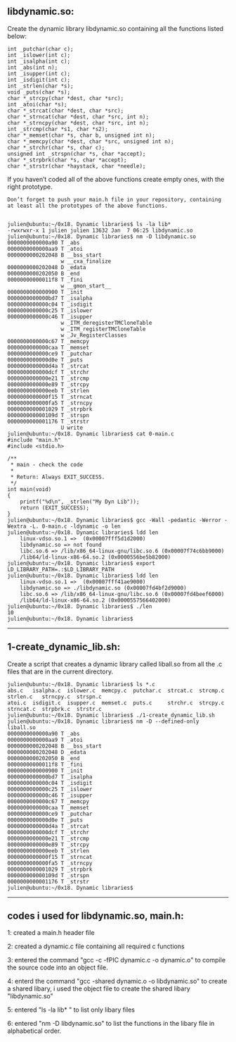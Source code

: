 ## libdynamic.so:

Create the dynamic library libdynamic.so containing all the functions listed below:

	int _putchar(char c);
	int _islower(int c);
	int _isalpha(int c);
	int _abs(int n);
	int _isupper(int c);
	int _isdigit(int c);
	int _strlen(char *s);
	void _puts(char *s);
	char *_strcpy(char *dest, char *src);
	int _atoi(char *s);
	char *_strcat(char *dest, char *src);
	char *_strncat(char *dest, char *src, int n);
	char *_strncpy(char *dest, char *src, int n);
	int _strcmp(char *s1, char *s2);
	char *_memset(char *s, char b, unsigned int n);
	char *_memcpy(char *dest, char *src, unsigned int n);
	char *_strchr(char *s, char c);
	unsigned int _strspn(char *s, char *accept);
	char *_strpbrk(char *s, char *accept);
	char *_strstr(char *haystack, char *needle);


If you haven’t coded all of the above functions create empty ones, with the right prototype.

	Don’t forget to push your main.h file in your repository, containing at least all the prototypes of the above functions.


	julien@ubuntu:~/0x18. Dynamic libraries$ ls -la lib*
	-rwxrwxr-x 1 julien julien 13632 Jan  7 06:25 libdynamic.so
	julien@ubuntu:~/0x18. Dynamic libraries$ nm -D libdynamic.so 
	0000000000000a90 T _abs
	0000000000000aa9 T _atoi
	0000000000202048 B __bss_start
	                 w __cxa_finalize
	0000000000202048 D _edata
	0000000000202050 B _end
	00000000000011f8 T _fini
	                 w __gmon_start__
	0000000000000900 T _init
	0000000000000bd7 T _isalpha
	0000000000000c04 T _isdigit
	0000000000000c25 T _islower
	0000000000000c46 T _isupper
	                 w _ITM_deregisterTMCloneTable
	                 w _ITM_registerTMCloneTable
	                 w _Jv_RegisterClasses
	0000000000000c67 T _memcpy
	0000000000000caa T _memset
	0000000000000ce9 T _putchar
	0000000000000d0e T _puts
	0000000000000d4a T _strcat
	0000000000000dcf T _strchr
	0000000000000e21 T _strcmp
	0000000000000e89 T _strcpy
	0000000000000eeb T _strlen
	0000000000000f15 T _strncat
	0000000000000fa5 T _strncpy
	0000000000001029 T _strpbrk
	000000000000109d T _strspn
	0000000000001176 T _strstr
	                 U write
	julien@ubuntu:~/0x18. Dynamic libraries$ cat 0-main.c
	#include "main.h"
	#include <stdio.h>
	
	/**
	 * main - check the code
	 *
	 * Return: Always EXIT_SUCCESS.
	 */
	int main(void)
	{
	    printf("%d\n", _strlen("My Dyn Lib"));
	    return (EXIT_SUCCESS);
	}
	julien@ubuntu:~/0x18. Dynamic libraries$ gcc -Wall -pedantic -Werror -Wextra -L. 0-main.c -ldynamic -o len
	julien@ubuntu:~/0x18. Dynamic libraries$ ldd len 
	    linux-vdso.so.1 =>  (0x00007fff5d1d2000)
	    libdynamic.so => not found
	    libc.so.6 => /lib/x86_64-linux-gnu/libc.so.6 (0x00007f74c6bb9000)
	    /lib64/ld-linux-x86-64.so.2 (0x0000556be5b82000)
	julien@ubuntu:~/0x18. Dynamic libraries$ export LD_LIBRARY_PATH=.:$LD_LIBRARY_PATH
	julien@ubuntu:~/0x18. Dynamic libraries$ ldd len
	    linux-vdso.so.1 =>  (0x00007fff41ae9000)
	    libdynamic.so => ./libdynamic.so (0x00007fd4bf2d9000)
	    libc.so.6 => /lib/x86_64-linux-gnu/libc.so.6 (0x00007fd4beef6000)
	    /lib64/ld-linux-x86-64.so.2 (0x0000557566402000)
	julien@ubuntu:~/0x18. Dynamic libraries$ ./len 
	10
	julien@ubuntu:~/0x18. Dynamic libraries$ 

-----------------------------------------------------------------------------------------------------------------------------------------------------

## 1-create_dynamic_lib.sh:

Create a script that creates a dynamic library called liball.so from all the .c files that are in the current directory.


	julien@ubuntu:~/0x18. Dynamic libraries$ ls *.c
	abs.c   isalpha.c  islower.c  memcpy.c  putchar.c  strcat.c  strcmp.c  strlen.c   strncpy.c  strspn.c
	atoi.c  isdigit.c  isupper.c  memset.c  puts.c     strchr.c  strcpy.c  strncat.c  strpbrk.c  strstr.c
	julien@ubuntu:~/0x18. Dynamic libraries$ ./1-create_dynamic_lib.sh 
	julien@ubuntu:~/0x18. Dynamic libraries$ nm -D --defined-only liball.so 
	0000000000000a90 T _abs
	0000000000000aa9 T _atoi
	0000000000202048 B __bss_start
	0000000000202048 D _edata
	0000000000202050 B _end
	00000000000011f8 T _fini
	0000000000000900 T _init
	0000000000000bd7 T _isalpha
	0000000000000c04 T _isdigit
	0000000000000c25 T _islower
	0000000000000c46 T _isupper
	0000000000000c67 T _memcpy
	0000000000000caa T _memset
	0000000000000ce9 T _putchar
	0000000000000d0e T _puts
	0000000000000d4a T _strcat
	0000000000000dcf T _strchr
	0000000000000e21 T _strcmp
	0000000000000e89 T _strcpy
	0000000000000eeb T _strlen
	0000000000000f15 T _strncat
	0000000000000fa5 T _strncpy
	0000000000001029 T _strpbrk
	000000000000109d T _strspn
	0000000000001176 T _strstr
	julien@ubuntu:~/0x18. Dynamic libraries$ 

-----------------------------------------------------------------------------------------------------------------------------------------------------



## codes i used for libdynamic.so, main.h: 

1: created a main.h header file

2: created a dynamic.c file containing all required c functions

3: entered the command "gcc -c -fPIC dynamic.c -o dynamic.o" to compile the source code into an object file.

4: enterd the command "gcc -shared dynamic.o -o libdynamic.so" to create a shared libary, i used the object file to create the shared libary "libdynamic.so"

5: entered "ls -la lib* " to list only libary files

6: entered "nm -D libdynamic.so" to list the functions in the libary file in alphabetical order.

